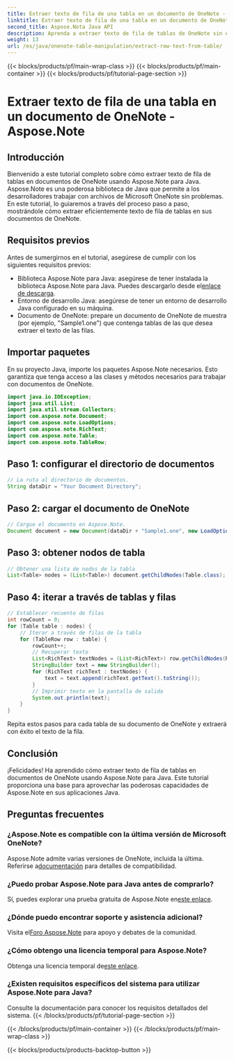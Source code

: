 ```yaml
---
title: Extraer texto de fila de una tabla en un documento de OneNote - Aspose.Note
linktitle: Extraer texto de fila de una tabla en un documento de OneNote - Aspose.Note
second_title: Aspose.Nota Java API
description: Aprenda a extraer texto de fila de tablas de OneNote sin esfuerzo con Aspose.Note para Java. Siga nuestra guía paso a paso para una integración perfecta.
weight: 13
url: /es/java/onenote-table-manipulation/extract-row-text-from-table/
---
```


{{< blocks/products/pf/main-wrap-class >}}
{{< blocks/products/pf/main-container >}}
{{< blocks/products/pf/tutorial-page-section >}}

# Extraer texto de fila de una tabla en un documento de OneNote - Aspose.Note

## Introducción
Bienvenido a este tutorial completo sobre cómo extraer texto de fila de tablas en documentos de OneNote usando Aspose.Note para Java. Aspose.Note es una poderosa biblioteca de Java que permite a los desarrolladores trabajar con archivos de Microsoft OneNote sin problemas. En este tutorial, lo guiaremos a través del proceso paso a paso, mostrándole cómo extraer eficientemente texto de fila de tablas en sus documentos de OneNote.
## Requisitos previos
Antes de sumergirnos en el tutorial, asegúrese de cumplir con los siguientes requisitos previos:
-  Biblioteca Aspose.Note para Java: asegúrese de tener instalada la biblioteca Aspose.Note para Java. Puedes descargarlo desde el[enlace de descarga](https://releases.aspose.com/note/java/).
- Entorno de desarrollo Java: asegúrese de tener un entorno de desarrollo Java configurado en su máquina.
- Documento de OneNote: prepare un documento de OneNote de muestra (por ejemplo, "Sample1.one") que contenga tablas de las que desea extraer el texto de las filas.
## Importar paquetes
En su proyecto Java, importe los paquetes Aspose.Note necesarios. Esto garantiza que tenga acceso a las clases y métodos necesarios para trabajar con documentos de OneNote.
```java
import java.io.IOException;
import java.util.List;
import java.util.stream.Collectors;
import com.aspose.note.Document;
import com.aspose.note.LoadOptions;
import com.aspose.note.RichText;
import com.aspose.note.Table;
import com.aspose.note.TableRow;
```
## Paso 1: configurar el directorio de documentos
```java
// La ruta al directorio de documentos.
String dataDir = "Your Document Directory";
```
## Paso 2: cargar el documento de OneNote
```java
// Cargue el documento en Aspose.Note.
Document document = new Document(dataDir + "Sample1.one", new LoadOptions());
```
## Paso 3: obtener nodos de tabla
```java
// Obtener una lista de nodos de la tabla
List<Table> nodes = (List<Table>) document.getChildNodes(Table.class);
```
## Paso 4: iterar a través de tablas y filas
```java
// Establecer recuento de filas
int rowCount = 0;
for (Table table : nodes) {
    // Iterar a través de filas de la tabla
    for (TableRow row : table) {
        rowCount++;
        // Recuperar texto
        List<RichText> textNodes = (List<RichText>) row.getChildNodes(RichText.class);
        StringBuilder text = new StringBuilder();
        for (RichText richText : textNodes) {
            text = text.append(richText.getText().toString());
        }
        // Imprimir texto en la pantalla de salida
        System.out.println(text);
    }
}
```
Repita estos pasos para cada tabla de su documento de OneNote y extraerá con éxito el texto de la fila.
## Conclusión
¡Felicidades! Ha aprendido cómo extraer texto de fila de tablas en documentos de OneNote usando Aspose.Note para Java. Este tutorial proporciona una base para aprovechar las poderosas capacidades de Aspose.Note en sus aplicaciones Java.
## Preguntas frecuentes
### ¿Aspose.Note es compatible con la última versión de Microsoft OneNote?
 Aspose.Note admite varias versiones de OneNote, incluida la última. Referirse a[documentación](https://reference.aspose.com/note/java/) para detalles de compatibilidad.
### ¿Puedo probar Aspose.Note para Java antes de comprarlo?
Sí, puedes explorar una prueba gratuita de Aspose.Note en[este enlace](https://releases.aspose.com/).
### ¿Dónde puedo encontrar soporte y asistencia adicional?
 Visita el[Foro Aspose.Note](https://forum.aspose.com/c/note/28) para apoyo y debates de la comunidad.
### ¿Cómo obtengo una licencia temporal para Aspose.Note?
 Obtenga una licencia temporal de[este enlace](https://purchase.aspose.com/temporary-license/).
### ¿Existen requisitos específicos del sistema para utilizar Aspose.Note para Java?
Consulte la documentación para conocer los requisitos detallados del sistema.
{{< /blocks/products/pf/tutorial-page-section >}}

{{< /blocks/products/pf/main-container >}}
{{< /blocks/products/pf/main-wrap-class >}}

{{< blocks/products/products-backtop-button >}}
